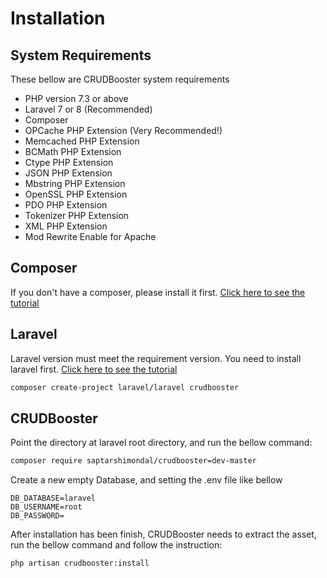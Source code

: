 # Installation
## System Requirements
These bellow are CRUDBooster system requirements 

* PHP version 7.3 or above
* Laravel 7 or 8 (Recommended)
* Composer
* OPCache PHP Extension (Very Recommended!)
* Memcached PHP Extension
* BCMath PHP Extension
* Ctype PHP Extension
* JSON PHP Extension
* Mbstring PHP Extension
* OpenSSL PHP Extension
* PDO PHP Extension
* Tokenizer PHP Extension
* XML PHP Extension
* Mod Rewrite Enable for Apache

## Composer
If you don't have a composer, please install it first. [Click here to see the tutorial](https://getcomposer.org/download/)

## Laravel
Laravel version must meet the requirement version. You need to install laravel first. [Click here to see the tutorial](https://laravel.com/docs/8.x/installation)
```bash
composer create-project laravel/laravel crudbooster
```

## CRUDBooster
Point the directory at laravel root directory, and run the bellow command: 
```bash
composer require saptarshimondal/crudbooster=dev-master
```

Create a new empty Database, and setting the .env file like bellow 
```config
DB_DATABASE=laravel
DB_USERNAME=root
DB_PASSWORD=
```

After installation has been finish, CRUDBooster needs to extract the asset, run the bellow command and follow the instruction: 
```bash
php artisan crudbooster:install
```